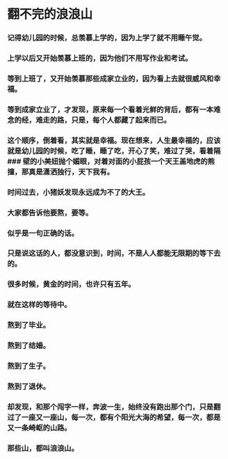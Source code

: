 # 翻不完的浪浪山

### 记得幼儿园的时候，总羡慕上学的，因为上学了就不用睡午觉。

### 上学以后又开始羡慕上班的，因为他们不用写作业和考试。

### 等到上班了，又开始羡慕那些成家立业的，因为看上去就很威风和幸福。

### 等到成家立业了，才发现，原来每一个看着光鲜的背后，都有一本难念的经，难走的路，只是，每个人都藏了起来而已。

### 这个顺序，倒着看，其实就是幸福。现在想来，人生最幸福的，应该就是幼儿园的时候，吃了睡，睡了吃，开心了笑，难过了哭，看着隔### 壁的小美妞抛个媚眼，对着对面的小屁孩一个天王盖地虎的熊撞，那真是潇洒独行，天下我有。

### 时间过去，小猪妖发现永远成为不了的大王。

### 大家都告诉他要熬，要等。

### 似乎是一句正确的话。

### 只是说这话的人，都没意识到，时间，不是人人都能无限期的等下去的。

### 很多时候，黄金的时间，也许只有五年。

### 就在这样的等待中。

### 熬到了毕业。

### 熬到了结婚。

### 熬到了生子。

### 熬到了退休。

### 却发现，和那个闯字一样，奔波一生，始终没有跑出那个门，只是翻过了一座又一座山，每一次，都有个阳光大海的希望，每一次，都是又一条崎岖的山路。

### 那些山，都叫浪浪山。
